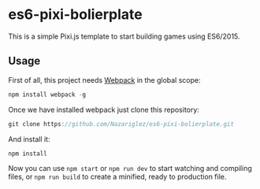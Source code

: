 es6-pixi-bolierplate
=================

This is a simple Pixi.js template to start building games using ES6/2015.

## Usage
First of all, this project needs [Webpack](https://webpack.github.io/) in the global scope:

```js
npm install webpack -g
```

Once we have installed webpack just clone this repository:
```js
git clone https://github.com/Nazariglez/es6-pixi-bolierplate.git
```

And install it:

```js
npm install
```

Now you can use `npm start` or `npm run dev` to start watching and compiling files, or `npm run build` to create a minified, ready to production file.
